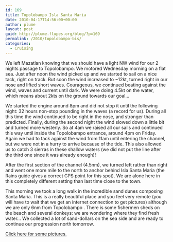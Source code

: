 ```yaml
---
id: 169
title: Topolobampo Isla Santa Maria
date: 2010-04-17T14:56:00+00:00
author: plume
layout: post
guid: http://plume.flupes.org/blog/?p=169
permalink: /2010/topolobampo-bis/
categories:
  - Cruising
---
```

We left Mazatlan knowing that we should have a light NW wind for our 2 nights passage to Topolobampo. We motored Wednesday morning on a flat sea. Just after noon the wind picked up and we started to sail on a nice tack, right on track. But soon the wind increased to ~12kt, turned right in our nose and lifted short waves. Courageous, we continued beating against the wind, waves and current until dark. We were doing 4.5kt on the water, which means about 2kts on the ground towards our goal&#8230;

We started the engine around 8pm and did not stop it until the following night: 32 hours non-stop pounding in the waves (a record for us). During all this time the wind continued to be right in the nose, and stronger than predicted. Finally, during the second night the wind slowed down a little bit and turned more westerly. So at 4am we raised all our sails and continued this way until inside the Topolobampo entrance, around 4pm on Friday. Again we had to tack against the wind from 11am until entering the channel, but we were not in a hurry to arrive because of the tide. This also allowed us to catch 3 sierras in these shallow waters (we did not put the line after the third one since it was already enough)!

After the first section of the channel (4.5nm), we turned left rather than right and went one more mile to the north to anchor behind Isla Santa Maria (the Rains guide gives a correct GPS point for this spot). We are alone here in this completely different setting than last time close to the town.

This morning we took a long walk in the incredible sand dunes composing Santa Maria. This is a really beautiful place and you feel very remote (you will have to wait that we get an internet connection to get pictures) although we are only 6nm from Topolobampo . There is some fishermen sheds on the beach and several donkeys: we are wondering where they find fresh water&#8230; We collected a lot of sand-dollars on the sea side and are ready to continue our progression north tomorrow.

[Click here for some pictures.](http://plume.flupes.org/gallery/index.php?level=album&id=37)
